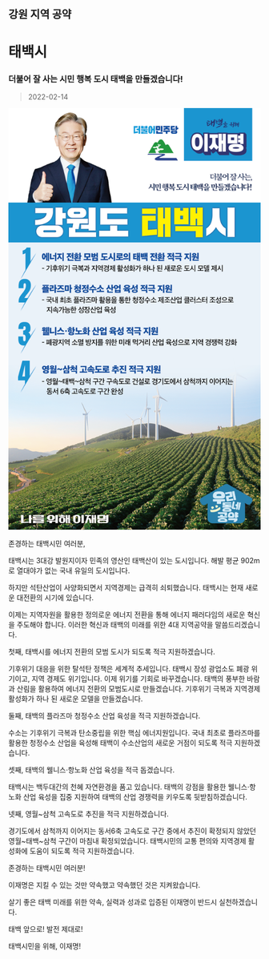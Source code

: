 ## 강원 지역 공약

# 태백시

### 더불어 잘 사는 시민 행복 도시 태백을 만들겠습니다!
> 2022-02-14

![태백시 지역공약](./005_010_014.png)

존경하는 태백시민 여러분,

 

태백시는 3대강 발원지이자 민족의 영산인 태백산이 있는 도시입니다. 해발 평균 902m로 열대야가 없는 국내 유일의 도시입니다.

 

하지만 석탄산업이 사양화되면서 지역경제는 급격히 쇠퇴했습니다. 태백시는 현재 새로운 대전환의 시기에 있습니다. 

 

이제는 지역자원을 활용한 정의로운 에너지 전환을 통해 에너지 패러다임의 새로운 혁신을 주도해야 합니다. 이러한 혁신과 태백의 미래를 위한 4대 지역공약을 말씀드리겠습니다.

 

첫째, 태백시를 에너지 전환의 모범 도시가 되도록 적극 지원하겠습니다.

기후위기 대응을 위한 탈석탄 정책은 세계적 추세입니다. 태백시 장성 광업소도 폐광 위기이고, 지역 경제도 위기입니다. 이제 위기를 기회로 바꾸겠습니다. 태백의 풍부한 바람과 산림을 활용하여 에너지 전환의 모범도시로 만들겠습니다. 기후위기 극복과 지역경제 활성화가 하나 된 새로운 모델을 만들겠습니다.

 

둘째, 태백의 플라즈마 청정수소 산업 육성을 적극 지원하겠습니다. 

수소는 기후위기 극복과 탄소중립을 위한 핵심 에너지원입니다. 국내 최초로 플라즈마를 활용한 청정수소 산업을 육성해 태백이 수소산업의 새로운 거점이 되도록 적극 지원하겠습니다. 

 

셋째, 태백의 웰니스·항노화 산업 육성을 적극 돕겠습니다.

태백시는 백두대간의 천혜 자연환경을 품고 있습니다. 태백의 강점을 활용한 웰니스·항노화 산업 육성을 집중 지원하여 태백의 산업 경쟁력을 키우도록 뒷받침하겠습니다.

 

넷째, 영월~삼척 고속도로 추진을 적극 지원하겠습니다.

경기도에서 삼척까지 이어지는 동서6축 고속도로 구간 중에서 추진이 확정되지 않았던 영월~태백~삼척 구간이 마침내 확정되었습니다. 태백시민의 교통 편의와 지역경제 활성화에 도움이 되도록 적극 지원하겠습니다.

 

 

존경하는 태백시민 여러분!

 

이재명은 지킬 수 있는 것만 약속했고 약속했던 것은 지켜왔습니다.

살기 좋은 태백 미래를 위한 약속, 실력과 성과로 입증된 이재명이 반드시 실천하겠습니다.

 

태백 앞으로! 발전 제대로! 

태백시민을 위해, 이재명!      

						